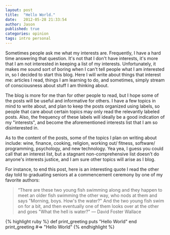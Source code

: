 ```yaml
---
layout: post
title:  "Hello World."
date:   2012-05-28 21:33:54
author: Jason
published: true
categories: opinion
tags: intro personal
---
```


Sometimes people ask me what my interests are. Frequently, I have a hard time answering that question. 
It's not that I don't have interests, it's more that I am not interested in keeping a list of my 
interests. Unfortunately, it makes me sound sort of boring when I can't tell people what I am 
interested in, so I decided to start this blog. Here I will write about things that interest me: 
articles I read, things I am learning to do, and sometimes, simply stream of consciousness about 
stuff I am thinking about.

The blog is more for me than for other people to read, but I hope some of the posts will be useful 
and informative for others. I have a few topics in mind to write about, and plan to keep the posts 
organized using labels, so people that care about certain topics may only read the relevantly labeled 
posts. Also, the frequency of these labels will ideally be a good indication of my "interests", and 
become the aforementioned interests list that I am so disinterested in. 

As to the content of the posts, some of the topics I plan on writing about include: wine, finance, 
cooking, religion, working out/ fitness, software/ programming, psychology, and new technology. 
Yea yea, I guess you could call that an interest list, but a stagnant non-comprehensive list 
doesn't do anyone's interests justice, and I am sure other topics will arise as I blog. 

For instance, to end this post, here is an interesting quote I read the other day told to graduating 
seniors at a commencement ceremony by one of my favorite authors:

> “There are these two young fish swimming along and they happen to meet 
> an older fish swimming the other way, who nods at them and says 
> "Morning, boys. How's the water?" And the two young fish swim on for a 
> bit, and then eventually one of them looks over at the other and goes 
> "What the hell is water?"
> ― David Foster Wallace

{% highlight ruby %}
def print_greeting
  puts "Hello World"
end
print_greeting
#=> "Hello World"
{% endhighlight %}

